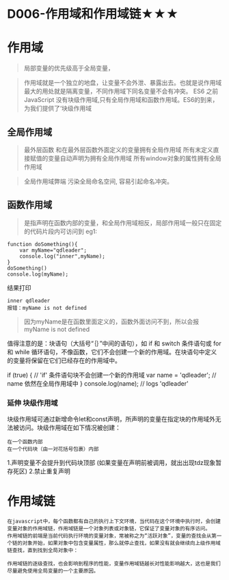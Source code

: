 # D006-作用域和作用域链★★★


# 作用域

> 局部变量的优先级高于全局变量，

> 作用域就是一个独立的地盘，让变量不会外泄、暴露出去。也就是说作用域最大的用处就是隔离变量，不同作用域下同名变量不会有冲突。
ES6 之前 JavaScript 没有块级作用域,只有全局作用域和函数作用域。ES6的到来，为我们提供了‘块级作用域

## 全局作用域

>最外层函数 和在最外层函数外面定义的变量拥有全局作用域
> 所有末定义直接赋值的变量自动声明为拥有全局作用域
> 所有window对象的属性拥有全局作用域


> 全局作用域弊端
> 污染全局命名空间, 容易引起命名冲突。

## 函数作用域

>是指声明在函数内部的变量，和全局作用域相反，局部作用域一般只在固定的代码片段内可访问到
eg1:

```
function doSomething(){
    var myName="qdleader";
    console.log("inner",myName);
}
doSomething()
console.log(myName);

```
结果打印
```
inner qdleader
报错：myName is not defined
```

> 因为myName是在函数里面定义的，函数外面访问不到，所以会报myName is not defined



值得注意的是：块语句（大括号“｛｝”中间的语句），如 if 和 switch 条件语句或 for 和 while 循环语句，不像函数，它们不会创建一个新的作用域。在块语句中定义的变量将保留在它们已经存在的作用域中。

if (true) {
    // 'if' 条件语句块不会创建一个新的作用域
    var name = 'qdleader'; // name 依然在全局作用域中
}
console.log(name); // logs 'qdleader'


### 延伸 块级作用域

  块级作用域可通过新增命令let和const声明，所声明的变量在指定块的作用域外无法被访问。块级作用域在如下情况被创建：
  ```
  在一个函数内部
  在一个代码块（由一对花括号包裹）内部
  ```

  1.声明变量不会提升到代码块顶部
  (如果变量在声明前被调用，就出出现tdz现象暂存死区)
  2.禁止重复声明

# 作用域链

```
在javascript中，每个函数都有自己的执行上下文环境，当代码在这个环境中执行时，会创建变量对象的作用域链，作用域链是一个对象列表或对象链，它保证了变量对象的有序访问。
作用域链的前端是当前代码执行环境的变量对象，常被称之为“活跃对象”，变量的查找会从第一个链的对象开始，如果对象中包含变量属性，那么就停止查找，如果没有就会继续向上级作用域链查找，直到找到全局对象中：

作用域链的逐级查找，也会影响到程序的性能，变量作用域链越长对性能影响越大，这也是我们尽量避免使用全局变量的一个主要原因。
```
